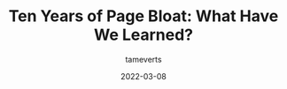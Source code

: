 ---
author: tameverts
date: 2022-03-08
permalink: false
publisher: speedcurve
tags:
  - performance
  - web-vitals
  - user-experience
target_url: https://www.speedcurve.com/blog/ten-years-page-bloat/
title: "Ten Years of Page Bloat: What Have We Learned?"
---